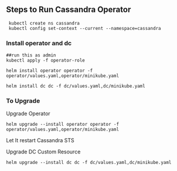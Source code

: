 ## Steps to Run Cassandra Operator

```
 kubectl create ns cassandra
 kubectl config set-context --current --namespace=cassandra

```

### Install operator and dc
```
##run this as admin
kubectl apply -f operator-role

helm install operator operator -f operator/values.yaml,operator/minikube.yaml

helm install dc dc -f dc/values.yaml,dc/minikube.yaml
```

### To Upgrade
Upgrade Operator
```
helm upgrade --install operator operator -f operator/values.yaml,operator/minikube.yaml

```
Let It restart Cassandra STS

Upgrade DC Custom Resource

```
helm upgrade --install dc dc -f dc/values.yaml,dc/minikube.yaml
```
